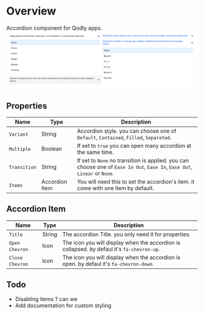# Overview

Accordion component for Qodly apps.
![image info](public/accordion.png)

## Properties

|Name	|Type	|Description	|
|---	|---	|---	|
|`Variant`	|String	|Accordion style. you can choose one of `Default`, `Contained`, `Filled`, `Separated`.	|
|`Multiple`	|Boolean	|If set to `true` you can open many accordion at the same time.	|
|`Transition`	|String	|If set to `None` no transition is applied. you can choose one of `Ease In Out`, `Ease In`, `Ease Out`, `Linear` or `None`.	|
|`Items`	|Accordion Item	|You will need this to set the accordion's item. it come with one item by default.	|

## Accordion Item

|Name	|Type	|Description	|
|---	|---	|---	|
|`Title`	|String	|The accordion Title. you only need it for properties.	|
|`Open Chevron`	|Icon	|The icon you will display when the accordion is collapsed. by defaul it's `fa-chevron-up`.	|
|`Close Chevron`	|Icon	|The icon you will display when the accordion is open. by defaul it's `fa-chevron-down`.	|

## Todo

  - Disabling items ? can we
  - Add documentation for custom styling
